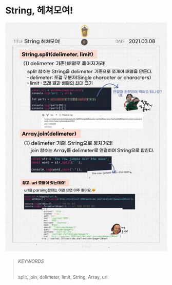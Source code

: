 # String, 헤쳐모여!

![08](images/08.png)

> ###### KEYWORDS
>
> split, join, delimeter, limit, String, Array, url
